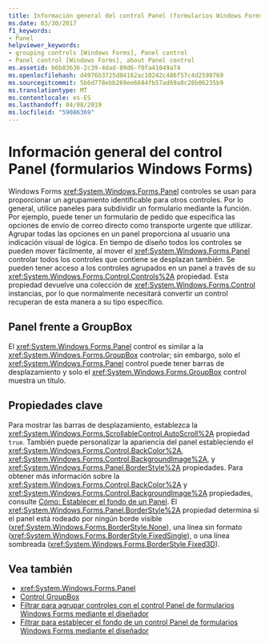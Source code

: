 ```yaml
---
title: Información general del control Panel (formularios Windows Forms)
ms.date: 03/30/2017
f1_keywords:
- Panel
helpviewer_keywords:
- grouping controls [Windows Forms], Panel control
- Panel control [Windows Forms], about Panel control
ms.assetid: b6b83636-2c39-4dad-89d6-f0fa41049a74
ms.openlocfilehash: d4976b3725d04162ac10242c486f57c4d2598769
ms.sourcegitcommit: 5b6d778ebb269ee6684fb57ad69a8c28b06235b9
ms.translationtype: MT
ms.contentlocale: es-ES
ms.lasthandoff: 04/08/2019
ms.locfileid: "59086369"
---
```

# <a name="panel-control-overview-windows-forms"></a>Información general del control Panel (formularios Windows Forms)
Windows Forms <xref:System.Windows.Forms.Panel> controles se usan para proporcionar un agrupamiento identificable para otros controles. Por lo general, utilice paneles para subdividir un formulario mediante la función. Por ejemplo, puede tener un formulario de pedido que especifica las opciones de envío de correo directo como transporte urgente que utilizar. Agrupar todas las opciones en un panel proporciona al usuario una indicación visual de lógica. En tiempo de diseño todos los controles se pueden mover fácilmente, al mover el <xref:System.Windows.Forms.Panel> controlar todos los controles que contiene se desplazan también. Se pueden tener acceso a los controles agrupados en un panel a través de su <xref:System.Windows.Forms.Control.Controls%2A> propiedad. Esta propiedad devuelve una colección de <xref:System.Windows.Forms.Control> instancias, por lo que normalmente necesitará convertir un control recuperan de esta manera a su tipo específico.  
  
## <a name="panel-versus-groupbox"></a>Panel frente a GroupBox  
 El <xref:System.Windows.Forms.Panel> control es similar a la <xref:System.Windows.Forms.GroupBox> controlar; sin embargo, solo el <xref:System.Windows.Forms.Panel> control puede tener barras de desplazamiento y solo el <xref:System.Windows.Forms.GroupBox> control muestra un título.  
  
## <a name="key-properties"></a>Propiedades clave  
 Para mostrar las barras de desplazamiento, establezca la <xref:System.Windows.Forms.ScrollableControl.AutoScroll%2A> propiedad `true`. También puede personalizar la apariencia del panel estableciendo el <xref:System.Windows.Forms.Control.BackColor%2A>, <xref:System.Windows.Forms.Control.BackgroundImage%2A>, y <xref:System.Windows.Forms.Panel.BorderStyle%2A> propiedades. Para obtener más información sobre la <xref:System.Windows.Forms.Control.BackColor%2A> y <xref:System.Windows.Forms.Control.BackgroundImage%2A> propiedades, consulte [Cómo: Establecer el fondo de un Panel](how-to-set-the-background-of-a-windows-forms-panel.md). El <xref:System.Windows.Forms.Panel.BorderStyle%2A> propiedad determina si el panel está rodeado por ningún borde visible (<xref:System.Windows.Forms.BorderStyle.None>), una línea sin formato (<xref:System.Windows.Forms.BorderStyle.FixedSingle>), o una línea sombreada (<xref:System.Windows.Forms.BorderStyle.Fixed3D>).  
  
## <a name="see-also"></a>Vea también

- <xref:System.Windows.Forms.Panel>
- [Control GroupBox](groupbox-control-windows-forms.md)
- [Filtrar para agrupar controles con el control Panel de formularios Windows Forms mediante el diseñador](group-controls-with-wf-panel-control-using-the-designer.md)
- [Filtrar para establecer el fondo de un control Panel de formularios Windows Forms mediante el diseñador](how-to-set-the-background-of-a-windows-forms-panel-using-the-designer.md)
